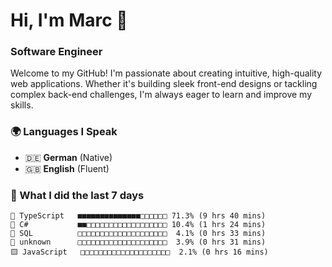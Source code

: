 # Hi, I'm Marc 👋 
### Software Engineer

Welcome to my GitHub! I'm passionate about creating intuitive, high-quality web applications. Whether it's building sleek front-end designs or tackling complex back-end challenges, I'm always eager to learn and improve my skills.  

### 🌍 Languages I Speak  
- 🇩🇪 **German** (Native)  
- 🇬🇧 **English** (Fluent)

### 🤯 What I did the last 7 days

```
🔷 TypeScript   ■■■■■■■■■■■■■■□□□□□□ 71.3% (9 hrs 40 mins)
🔷 C#           ■■□□□□□□□□□□□□□□□□□□ 10.4% (1 hrs 24 mins)
📄 SQL          □□□□□□□□□□□□□□□□□□□□  4.1% (0 hrs 33 mins)
📄 unknown      □□□□□□□□□□□□□□□□□□□□  3.9% (0 hrs 31 mins)
🟨 JavaScript   □□□□□□□□□□□□□□□□□□□□  2.1% (0 hrs 16 mins)
```